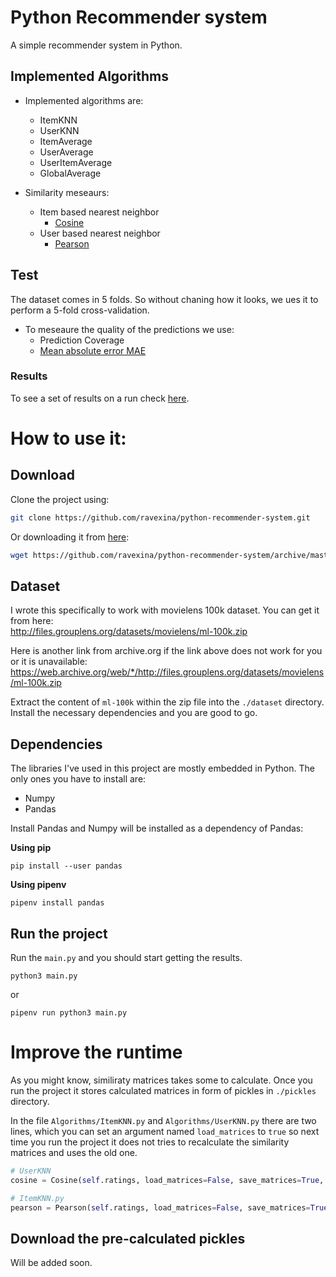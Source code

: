 # Python Recommender system
A simple recommender system in Python.

## Implemented Algorithms

- Implemented algorithms are:
  - ItemKNN
  - UserKNN
  - ItemAverage
  - UserAverage
  - UserItemAverage
  - GlobalAverage

- Similarity meseaurs:
  - Item based nearest neighbor
    - [Cosine](https://en.wikipedia.org/wiki/Cosine_similarity)
  - User based nearest neighbor
    - [Pearson](https://en.wikipedia.org/wiki/Pearson_correlation_coefficient)

## Test
The dataset comes in 5 folds. So without chaning how it looks, we ues it to perform a 5-fold cross-validation.

- To meseaure the quality of the predictions we use:
  - Prediction Coverage
  - [Mean absolute error MAE](https://en.wikipedia.org/wiki/Mean_absolute_error)

### Results
To see a set of results on a run check [here](https://github.com/ravexina/python-recommender-system/tree/master/results).

# How to use it:

## Download

Clone the project using:

```bash
git clone https://github.com/ravexina/python-recommender-system.git
```

Or downloading it from [here](https://github.com/ravexina/python-recommender-system/archive/master.zip): 

```bash
wget https://github.com/ravexina/python-recommender-system/archive/master.zip
```


## Dataset

I wrote this specifically to work with movielens 100k dataset. You can get it from here:  
http://files.grouplens.org/datasets/movielens/ml-100k.zip

Here is another link from archive.org if the link above does not work for you or it is unavailable:  
https://web.archive.org/web/*/http://files.grouplens.org/datasets/movielens/ml-100k.zip

Extract the content of `ml-100k` within the zip file into the `./dataset` directory. Install the necessary dependencies and you are good to go.

## Dependencies
The libraries I've used in this project are mostly embedded in Python. The only ones you have to install are:

- Numpy
- Pandas

Install Pandas and Numpy will be installed as a dependency of Pandas:

**Using pip**

```
pip install --user pandas
```

**Using pipenv**

```
pipenv install pandas
```

## Run the project

Run the `main.py` and you should start getting the results.

```
python3 main.py
```

or

```
pipenv run python3 main.py
```

# Improve the runtime

As you might know, similiraty matrices takes some to calculate. Once you run the project it stores calculated matrices in form of pickles in `./pickles` directory.

In the file `Algorithms/ItemKNN.py` and `Algorithms/UserKNN.py` there are two lines, which you can set an argument named `load_matrices` to `true` so next time you run the project it does not tries to recalculate the similarity matrices and uses the old one.

```python
# UserKNN
cosine = Cosine(self.ratings, load_matrices=False, save_matrices=True, fold_id=self.fold_id)
```

```python
# ItemKNN.py
pearson = Pearson(self.ratings, load_matrices=False, save_matrices=True, fold_id=self.fold_id)
```

## Download the pre-calculated pickles

Will be added soon.
